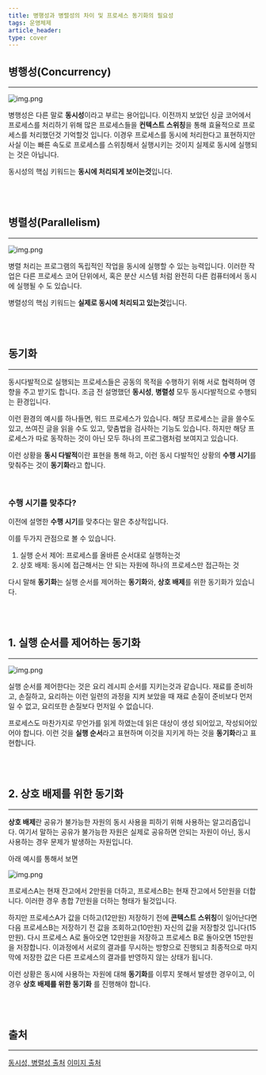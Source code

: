 ```yaml
---
title: 병행성과 병렬성의 차이 및 프로세스 동기화의 필요성
tags: 운영체제
article_header:
type: cover
---
```


## 병행성(Concurrency)

---

![img.png](concurrency.png)


병행성은 다른 말로 **동시성**이라고 부르는 용어입니다.
이전까지 보았던 싱글 코어에서 프로세스를 처리하기 위해 많은 프로세스들을 **컨텍스트 스위칭**을 통해 효율적으로 프로세스를 처리했던것 기억할것 입니다.
이경우 프로세스를 동시에 처리한다고 표현하지만 사실 이는 빠른 속도로 프로세스를 스위칭해서 실행시키는 것이지 실제로 동시에 실행되는 것은 아닙니다.

동시성의 핵심 키워드는 **동시에 처리되게 보이는것**입니다.

<br>
<br>

## 병렬성(Parallelism)

---

![img.png](parallelism.png)

병렬 처리는 프로그램의 독립적인 작업을 동시에 실행할 수 있는 능력입니다. 이러한 작업은
다른 프로세스 코어 단위에서, 혹은 분산 시스템 처럼 완전히 다른 컴퓨터에서 동시에 실행될 수 도 있습니다.

병렬성의 핵심 키워드는 **실제로 동시에 처리되고 있는것**입니다.


<br>
<br>

## 동기화

---

동시다발적으로 실행되는 프로세스들은 공동의 목적을 수행하기 위해 서로 협력하며 영향을 주고 받기도 합니다.
조금 전 설명했던 **동시성**, **병렬성** 모두 동시다발적으로 수행되는 환경입니다.

이런 환경의 예시를 하나들면, 워드 프로세스가 있습니다. 해당 프로세스는 글을 쓸수도 있고, 쓰여진 글을 읽을 수도 있고,
맞춤법을 검사하는 기능도 있습니다. 하지만 해당 프로세스가 따로 동작하는 것이 아닌 모두 하나의 프로그램처럼 보여지고 있습니다.

이런 상황을 **동시 다발적**이란 표현을 통해 하고, 이런 동시 다발적인 상황의 **수행 시기**를 맞춰주는 것이
**동기화**라고 합니다.

<br>

### 수행 시기를 맞추다?

이전에 설명한 **수행 시기**를 맞추다는 말은 추상적입니다.

이를 두가지 관점으로 볼 수 있습니다.

1. 실행 순서 제어: 프로세스를 올바른 순서대로 실행하는것
2. 상호 배제: 동시에 접근해서는 안 되는 자원에 하나의 프로세스만 접근하는 것

다시 말해 **동기화**는 실행 순서를 제어하는 **동기화**와, **상호 배제**를 위한 동기화가 있습니다.

<br>
<br>

## 1. 실행 순서를 제어하는 동기화

---

![img.png](execution_order.png)

실행 순서를 제어한다는 것은 요리 레시피 순서를 지키는것과 같습니다.
재료를 준비하고, 손질하고, 요리하는 이런 일련의 과정을 지켜 보았을 때
재료 손질이 준비보다 먼저일 수 없고, 요리또한 손질보다 먼저일 수 없습니다.

프로세스도 마찬가지로 무언가를 읽게 하였는데 읽은 대상이 생성 되어있고, 작성되어있어야 합니다.
이런 것을 **실행 순서**라고 표현하며 이것을 지키게 하는 것을 **동기화**라고 표현합니다.


<br>
<br>

## 2. 상호 배제를 위한 동기화

---

**상호 배제**란 공유가 불가능한 자원의 동시 사용을 피하기 위해 사용하는 알고리즘입니다.
여기서 말하는 공유가 불가능한 자원은 실제로 공유하면 안되는 자원이 아닌, 동시 사용하는 경우 문제가 발생하는
자원입니다.

아래 예시를 통해서 보면

![img.png](mutual_exclusion.png)

프로세스A는 현재 잔고에서 2만원을 더하고, 프로세스B는 현재 잔고에서 5만원을 더합니다.
이러한 경우 총합 7만원을 더하는 형태가 될것입니다.

하지만 프로세스A가 값을 더하고(12만원) 저장하기 전에 **콘텍스트 스위칭**이 일어난다면 다음 프로세스B는
저장하기 전 값을 조회하고(10만원) 자신의 값을 저장할것 입니다(15만원).
다시 프로세스 A로 돌아오면 12만원을 저장하고 프로세스 B로 돌아오면 15만원을 저장합니다.
이과정에서 서로의 결과를 무시하는 방향으로 진행되고 최종적으로 마지막에 저장한 값은 다른 프로세스의 결과를
반영하지 않는 상태가 됩니다.

이런 상황은 동시에 사용하는 자원에 대해 **동기화**를 이루지 못해서 발생한 경우이고, 이 경우 **상호 배제를 위한 동기화**
를 진행해야 합니다.

<br>
<br>

## 출처

---

[동시성, 병렬성 출처](https://www.baeldung.com/cs/concurrency-vs-parallelism)
[이미지 출처](https://www.inflearn.com/course/%ED%98%BC%EC%9E%90-%EA%B3%B5%EB%B6%80%ED%95%98%EB%8A%94-%EC%BB%B4%ED%93%A8%ED%84%B0%EA%B5%AC%EC%A1%B0-%EC%9A%B4%EC%98%81%EC%B2%B4%EC%A0%9C/dashboard)
